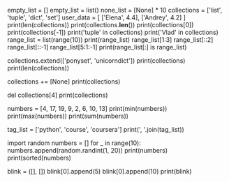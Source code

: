 empty_list = []
empty_list = list()
none_list = [None] * 10
collections = ['list', 'tuple', 'dict', 'set']
user_data = [
['Elena', 4.4],
['Andrey', 4.2]
]
print(len(collections))
print(collections.__len__())
print(collections[0])
print(collections[-1])
print('tuple' in collections)
print('Vlad' in collections)
range_list = list(range(10))
print(range_list)
range_list[1:3]
range_list[::2]
range_list[::-1]
range_list[5:1:-1]
print(range_list[:] is range_list)

collections.extend(['ponyset', 'unicorndict'])
print(collections)
print(len(collections))

collections += [None]
print(collections)

del collections[4]
print(collections)

numbers = [4, 17, 19, 9, 2, 6, 10, 13]
print(min(numbers))
print(max(numbers))
print(sum(numbers))

tag_list = ['python', 'course', 'coursera']
print(', '.join(tag_list))

import random
numbers = []
for _ in range(10):
    numbers.append(random.randint(1, 20))
print(numbers)
print(sorted(numbers)

blink = ([], [])
blink[0].append(5)
blink[0].append(10)
print(blink)
